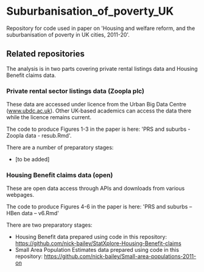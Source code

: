 # Suburbanisation_of_poverty_UK
Repository for code used in paper on 'Housing and welfare reform, and the suburbanisation of poverty in UK cities, 2011-20'. 

## Related repositories
The analysis is in two parts covering private rental listings data and Housing Benefit claims data. 

### Private rental sector listings data (Zoopla plc)
These data are accessed under licence from the Urban Big Data Centre (www.ubdc.ac.uk). Other UK-based academics can access the data there while the licence remains current. 

The code to produce Figures 1-3 in the paper is here: 'PRS and suburbs - Zoopla data - resub.Rmd'.

There are a number of preparatory stages: 
* [to be added]

### Housing Benefit claims data (open)
These are open data access through APIs and downloads from various webpages. 

The code to produce Figures 4-6 in the paper is here: 'PRS and suburbs – HBen data – v6.Rmd'

There are two preparatory stages: 
* Housing Benefit data prepared using code in this repository: https://github.com/nick-bailey/StatXplore-Housing-Benefit-claims
* Small Area Population Estimates data prepared using code in this repository: https://github.com/nick-bailey/Small-area-populations-2011-on
